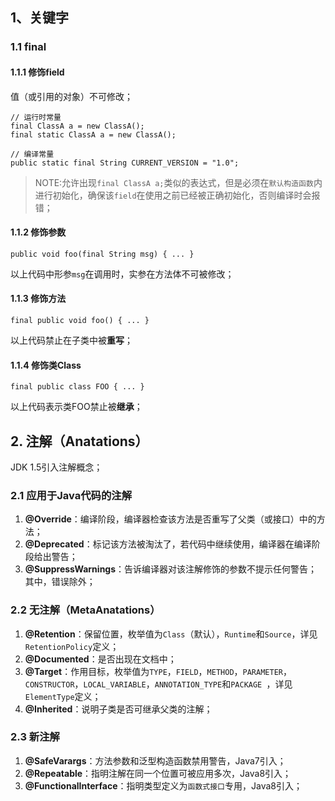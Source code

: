 ## 1、关键字

### 1.1 final

#### 1.1.1 修饰field

值（或引用的对象）不可修改；

```
// 运行时常量
final ClassA a = new ClassA();
final static ClassA a = new ClassA();

// 编译常量
public static final String CURRENT_VERSION = "1.0";
```

> NOTE:允许出现`final ClassA a;`类似的表达式，但是必须在`默认构造函数`内进行初始化，确保该`field`在使用之前已经被正确初始化，否则编译时会报错；

#### 1.1.2 修饰参数

```
public void foo(final String msg) { ... }
```

以上代码中形参`msg`在调用时，实参在方法体不可被修改；

#### 1.1.3 修饰方法

```
final public void foo() { ... }
```

以上代码禁止在子类中被**重写**；

#### 1.1.4 修饰类Class

```
final public class FOO { ... }
```

以上代码表示类FOO禁止被**继承**；

## 2. 注解（Anatations）

JDK 1.5引入注解概念；

### 2.1 应用于Java代码的注解

1. **@Override**：编译阶段，编译器检查该方法是否重写了父类（或接口）中的方法；
2. **@Deprecated**：标记该方法被淘汰了，若代码中继续使用，编译器在编译阶段给出警告；
3. **@SuppressWarnings**：告诉编译器对该注解修饰的参数不提示任何警告；其中，错误除外；

### 2.2 无注解（MetaAnatations）

1. **@Retention**：保留位置，枚举值为`Class`（默认），`Runtime`和`Source`，详见`RetentionPolicy`定义；
2. **@Documented**：是否出现在文档中；
3. **@Target**：作用目标，枚举值为`TYPE`，`FIELD`，`METHOD`，`PARAMETER`，`CONSTRUCTOR`，`LOCAL_VARIABLE`，`ANNOTATION_TYPE`和`PACKAGE `，详见`ElementType`定义；
4. **@Inherited**：说明子类是否可继承父类的注解；

### 2.3 新注解

1. **@SafeVarargs**：方法参数和泛型构造函数禁用警告，Java7引入；
2. **@Repeatable**：指明注解在同一个位置可被应用多次，Java8引入；
3. **@FunctionalInterface**：指明类型定义为`函数式接口`专用，Java8引入；